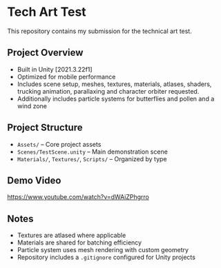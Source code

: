 # Tech Art Test

This repository contains my submission for the technical art test.

## Project Overview

- Built in Unity [2021.3.22f1]
- Optimized for mobile performance
- Includes scene setup, meshes, textures, materials, atlases, shaders, trucking animation, parallaxing and character orbiter requested.
- Additionally includes particle systems for butterflies and pollen and a wind zone

## Project Structure

- `Assets/` – Core project assets
- `Scenes/TestScene.unity` – Main demonstration scene
- `Materials/`, `Textures/`, `Scripts/` – Organized by type

## Demo Video

https://www.youtube.com/watch?v=dWAiZPhgrro

## Notes

- Textures are atlased where applicable
- Materials are shared for batching efficiency
- Particle system uses mesh rendering with custom geometry
- Repository includes a `.gitignore` configured for Unity projects
